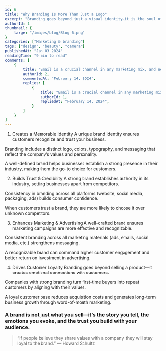 ```yaml
---
id: 6
title: "Why Branding Is More Than Just a Logo" 
excerpt: "Branding goes beyond just a visual identity—it is the soul of a business, shaping how customers perceive and connect with it. A strong brand builds trust, credibility, and loyalty, influencing every aspect of a company’s success. Businesses that invest in branding stand out in a crowded market, attract their ideal customers, and create long-term value."
authorId: 1
thumbnail: {
	large: "/images/blog/Blog 6.png" 
}
categories: ["Marketing & branding"]
tags: ["design", "beauty", "camera"]
publishedAt: "Jan 03 2024"
readingTime: "9 min to read"
comments: [
	{
		title: "Email is a crucial channel in any marketing mix, and never has this been truer than for today’s entrepreneur. Curious what to say.",
		authorId: 2,
		commentedAt: "February 14, 2024",
		replies: [
			{
				title: "Email is a crucial channel in any marketing mix, and never has this been truer than for today’s entrepreneur. Curious what to say.",
				authorId: 1,
				repliedAt: "February 14, 2024",
			}
		]
	}
]
---
```


1. Creates a Memorable Identity
A unique brand identity ensures customers recognize and trust your business.

Branding includes a distinct logo, colors, typography, and messaging that reflect the company’s values and personality.

A well-defined brand helps businesses establish a strong presence in their industry, making them the go-to choice for customers.

2. Builds Trust & Credibility
A strong brand establishes authority in its industry, setting businesses apart from competitors.

Consistency in branding across all platforms (website, social media, packaging, ads) builds consumer confidence.

When customers trust a brand, they are more likely to choose it over unknown competitors.

3. Enhances Marketing & Advertising
A well-crafted brand ensures marketing campaigns are more effective and recognizable.

Consistent branding across all marketing materials (ads, emails, social media, etc.) strengthens messaging.

A recognizable brand can command higher customer engagement and better return on investment in advertising.

4. Drives Customer Loyalty
Branding goes beyond selling a product—it creates emotional connections with customers.

Companies with strong branding turn first-time buyers into repeat customers by aligning with their values.

A loyal customer base reduces acquisition costs and generates long-term business growth through word-of-mouth marketing.

###  A brand is not just what you sell—it’s the story you tell, the emotions you evoke, and the trust you build with your audience.

> “If people believe they share values with a company, they will stay loyal to the brand.” — Howard Schultz